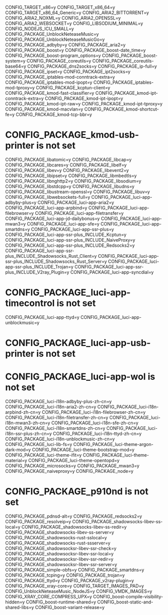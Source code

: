 CONFIG_TARGET_x86=y
CONFIG_TARGET_x86_64=y
CONFIG_TARGET_x86_64_Generic=y
CONFIG_ARIA2_BITTORRENT=y
CONFIG_ARIA2_NOXML=y
CONFIG_ARIA2_OPENSSL=y
CONFIG_ARIA2_WEBSOCKET=y
CONFIG_LIBSODIUM_MINIMAL=y
CONFIG_NODEJS_ICU_SMALL=y
CONFIG_PACKAGE_UnblockNeteaseMusic=y
CONFIG_PACKAGE_UnblockNeteaseMusicGo=y
CONFIG_PACKAGE_adbyby=y
CONFIG_PACKAGE_aria2=y
CONFIG_PACKAGE_boost=y
CONFIG_PACKAGE_boost-date_time=y
CONFIG_PACKAGE_boost-program_options=y
CONFIG_PACKAGE_boost-system=y
CONFIG_PACKAGE_coreutils=y
CONFIG_PACKAGE_coreutils-base64=y
CONFIG_PACKAGE_dns2socks=y
CONFIG_PACKAGE_ip-full=y
CONFIG_PACKAGE_ipset=y
CONFIG_PACKAGE_ipt2socks=y
CONFIG_PACKAGE_iptables-mod-conntrack-extra=y
CONFIG_PACKAGE_iptables-mod-ipopt=y
CONFIG_PACKAGE_iptables-mod-tproxy=y
CONFIG_PACKAGE_kcptun-client=y
CONFIG_PACKAGE_kmod-fast-classifier=y
CONFIG_PACKAGE_kmod-ipt-conntrack-extra=y
CONFIG_PACKAGE_kmod-ipt-ipopt=y
CONFIG_PACKAGE_kmod-ipt-raw=y
CONFIG_PACKAGE_kmod-ipt-tproxy=y
CONFIG_PACKAGE_kmod-macvlan=y
CONFIG_PACKAGE_kmod-shortcut-fe=y
CONFIG_PACKAGE_kmod-tcp-bbr=y
# CONFIG_PACKAGE_kmod-usb-printer is not set
CONFIG_PACKAGE_libatomic=y
CONFIG_PACKAGE_libcap=y
CONFIG_PACKAGE_libcares=y
CONFIG_PACKAGE_libelf=y
CONFIG_PACKAGE_libev=y
CONFIG_PACKAGE_libevent2=y
CONFIG_PACKAGE_libipset=y
CONFIG_PACKAGE_libmbedtls=y
CONFIG_PACKAGE_libnghttp2=y
CONFIG_PACKAGE_libsodium=y
CONFIG_PACKAGE_libstdcpp=y
CONFIG_PACKAGE_libudns=y
CONFIG_PACKAGE_libustream-openssl=y
CONFIG_PACKAGE_libuv=y
CONFIG_PACKAGE_libwebsockets-full=y
CONFIG_PACKAGE_luci-app-adbyby-plus=y
CONFIG_PACKAGE_luci-app-aria2=y
CONFIG_PACKAGE_luci-app-arpbind=y
CONFIG_PACKAGE_luci-app-filebrowser=y
CONFIG_PACKAGE_luci-app-filetransfer=y
CONFIG_PACKAGE_luci-app-jd-dailybonus=y
CONFIG_PACKAGE_luci-app-mwan3=y
CONFIG_PACKAGE_luci-app-sfe=y
CONFIG_PACKAGE_luci-app-smartdns=y
CONFIG_PACKAGE_luci-app-ssr-plus=y
CONFIG_PACKAGE_luci-app-ssr-plus_INCLUDE_Kcptun=y
CONFIG_PACKAGE_luci-app-ssr-plus_INCLUDE_NaiveProxy=y
CONFIG_PACKAGE_luci-app-ssr-plus_INCLUDE_Redsocks2=y
CONFIG_PACKAGE_luci-app-ssr-plus_INCLUDE_Shadowsocks_Rust_Client=y
CONFIG_PACKAGE_luci-app-ssr-plus_INCLUDE_Shadowsocks_Rust_Server=y
CONFIG_PACKAGE_luci-app-ssr-plus_INCLUDE_Trojan=y
CONFIG_PACKAGE_luci-app-ssr-plus_INCLUDE_V2ray_Plugin=y
CONFIG_PACKAGE_luci-app-syncdial=y
# CONFIG_PACKAGE_luci-app-timecontrol is not set
CONFIG_PACKAGE_luci-app-ttyd=y
CONFIG_PACKAGE_luci-app-unblockmusic=y
# CONFIG_PACKAGE_luci-app-usb-printer is not set
# CONFIG_PACKAGE_luci-app-wol is not set
CONFIG_PACKAGE_luci-i18n-adbyby-plus-zh-cn=y
CONFIG_PACKAGE_luci-i18n-aria2-zh-cn=y
CONFIG_PACKAGE_luci-i18n-arpbind-zh-cn=y
CONFIG_PACKAGE_luci-i18n-filebrowser-zh-cn=y
CONFIG_PACKAGE_luci-i18n-filetransfer-zh-cn=y
CONFIG_PACKAGE_luci-i18n-mwan3-zh-cn=y
CONFIG_PACKAGE_luci-i18n-sfe-zh-cn=y
CONFIG_PACKAGE_luci-i18n-smartdns-zh-cn=y
CONFIG_PACKAGE_luci-i18n-ssr-plus-zh-cn=y
CONFIG_PACKAGE_luci-i18n-ttyd-zh-cn=y
CONFIG_PACKAGE_luci-i18n-unblockmusic-zh-cn=y
CONFIG_PACKAGE_luci-lib-fs=y
CONFIG_PACKAGE_luci-theme-argon-dark-mod=y
CONFIG_PACKAGE_luci-theme-bootstrap-mod=y
CONFIG_PACKAGE_luci-theme-ifit=y
CONFIG_PACKAGE_luci-theme-material=y
CONFIG_PACKAGE_luci-theme-opentopd=y
CONFIG_PACKAGE_microsocks=y
CONFIG_PACKAGE_mwan3=y
CONFIG_PACKAGE_naiveproxy=y
CONFIG_PACKAGE_node=y
# CONFIG_PACKAGE_p910nd is not set
CONFIG_PACKAGE_pdnsd-alt=y
CONFIG_PACKAGE_redsocks2=y
CONFIG_PACKAGE_resolveip=y
CONFIG_PACKAGE_shadowsocks-libev-ss-local=y
CONFIG_PACKAGE_shadowsocks-libev-ss-redir=y
CONFIG_PACKAGE_shadowsocks-libev-ss-server=y
CONFIG_PACKAGE_shadowsocks-rust-sslocal=y
CONFIG_PACKAGE_shadowsocks-rust-ssserver=y
CONFIG_PACKAGE_shadowsocksr-libev-ssr-check=y
CONFIG_PACKAGE_shadowsocksr-libev-ssr-local=y
CONFIG_PACKAGE_shadowsocksr-libev-ssr-redir=y
CONFIG_PACKAGE_shadowsocksr-libev-ssr-server=y
CONFIG_PACKAGE_simple-obfs=y
CONFIG_PACKAGE_smartdns=y
CONFIG_PACKAGE_tcping=y
CONFIG_PACKAGE_trojan=y
CONFIG_PACKAGE_ttyd=y
CONFIG_PACKAGE_v2ray-plugin=y
CONFIG_PACKAGE_xray-core=y
CONFIG_TARGET_IMAGES_PAD=y
CONFIG_UnblockNeteaseMusic_NodeJS=y
CONFIG_VMDK_IMAGES=y
CONFIG_XRAY_CORE_COMPRESS_UPX=y
CONFIG_boost-compile-visibility-hidden=y
CONFIG_boost-runtime-shared=y
CONFIG_boost-static-and-shared-libs=y
CONFIG_boost-variant-release=y
